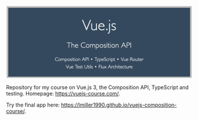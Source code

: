 ![](./banner.png)

Repository for my course on Vue.js 3, the Composition API, TypeScript and testing. Homepage: https://vuejs-course.com/.

Try the final app here: https://lmiller1990.github.io/vuejs-composition-course/.
